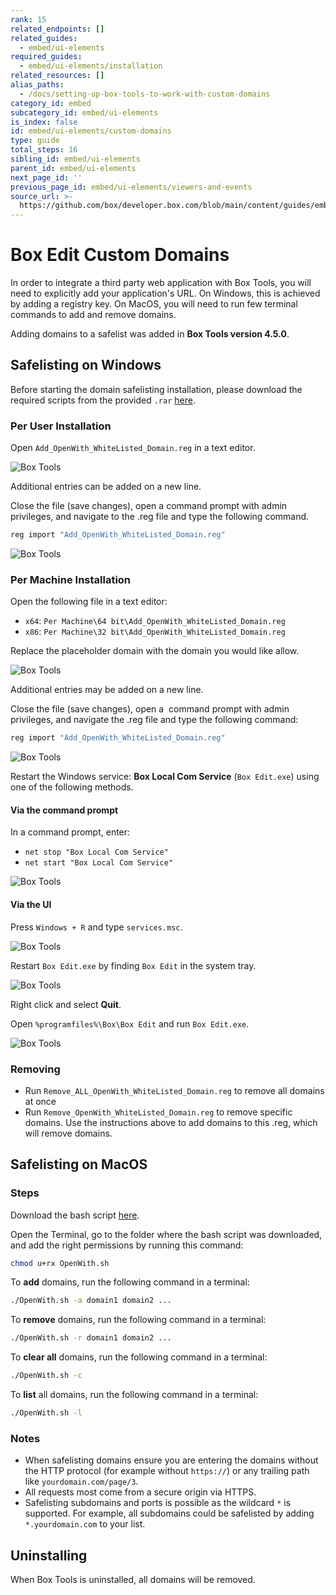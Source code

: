 ```yaml
---
rank: 15
related_endpoints: []
related_guides:
  - embed/ui-elements
required_guides:
  - embed/ui-elements/installation
related_resources: []
alias_paths:
  - /docs/setting-up-box-tools-to-work-with-custom-domains
category_id: embed
subcategory_id: embed/ui-elements
is_index: false
id: embed/ui-elements/custom-domains
type: guide
total_steps: 16
sibling_id: embed/ui-elements
parent_id: embed/ui-elements
next_page_id: ''
previous_page_id: embed/ui-elements/viewers-and-events
source_url: >-
  https://github.com/box/developer.box.com/blob/main/content/guides/embed/ui-elements/custom-domains.md
---
```

# Box Edit Custom Domains

In order to integrate a third party web application with Box Tools, you will
need to explicitly add your application's URL. On Windows, this is achieved by
adding a registry key. On MacOS, you will need to run few terminal commands to
add and remove domains.

<Message>

Adding domains to a safelist was added in **Box Tools version 4.5.0**.

</Message>

## Safelisting on Windows

Before starting the domain safelisting installation, please download the
required scripts from the provided `.rar`
[here](https://cloud.box.com/s/kvc9cysgq1y2yldpvciwlpt7093ho78l).

### Per User Installation

Open `Add_OpenWith_WhiteListed_Domain.reg` in a text editor.

<ImageFrame border>

![Box Tools](./images/box-tools-1.png)

</ImageFrame>

<Message>

Additional entries can be added on a new line.

</Message>

Close the file (save changes), open a command prompt with admin privileges, and
navigate to the .reg file and type the following command.

```sh
reg import "Add_OpenWith_WhiteListed_Domain.reg"
```

<ImageFrame border>

![Box Tools](./images/box-tools-3.png)

</ImageFrame>

### Per Machine Installation

Open the following file in a text editor:

* `x64`: `Per Machine\64 bit\Add_OpenWith_WhiteListed_Domain.reg`
* `x86`: `Per Machine\32 bit\Add_OpenWith_WhiteListed_Domain.reg`

Replace the placeholder domain with the domain you would like allow.

<ImageFrame border>

![Box Tools](./images/box-tools-4.png)

</ImageFrame>

<Message>

Additional entries may be added on a new line.

</Message>

Close the file (save changes), open a  command prompt with admin privileges, and
navigate the .reg file and type the following command:

```sh
reg import "Add_OpenWith_WhiteListed_Domain.reg"
```

<ImageFrame border>

![Box Tools](./images/box-tools-6.png)

</ImageFrame>

Restart the Windows service: **Box Local Com Service** (`Box Edit.exe`) using
one of the following methods.

#### Via the command prompt

In a command prompt, enter:

* `net stop "Box Local Com Service"`
* `net start "Box Local Com Service"`

<ImageFrame border>

![Box Tools](./images/box-tools-7.png)

</ImageFrame>

#### Via the UI

Press `Windows + R` and type `services.msc`.

<ImageFrame border>

![Box Tools](./images/box-tools-8.png)

</ImageFrame>

Restart `Box Edit.exe` by finding `Box Edit` in the system tray.

<ImageFrame border>

![Box Tools](./images/box-tools-9.png)

</ImageFrame>

Right click and select **Quit**.

Open `%programfiles%\Box\Box Edit` and run `Box Edit.exe`.

<ImageFrame border>

![Box Tools](./images/box-tools-10.png)

</ImageFrame>

### Removing

* Run `Remove_ALL_OpenWith_WhiteListed_Domain.reg` to remove all domains at once
* Run `Remove_OpenWith_WhiteListed_Domain.reg` to remove specific domains. Use the instructions above to add domains to this .reg, which will remove domains.

## Safelisting on MacOS

### Steps

Download the bash script
[here](https://cloud.box.com/s/z5qhc7rts6mzrhzfx6cpxeb5ed4ve5u6).

Open the Terminal, go to the folder where the bash script was downloaded, and
add the right permissions by running this command:

```sh
chmod u+rx OpenWith.sh
```

To **add** domains, run the following command in a terminal:

```sh
./OpenWith.sh -a domain1 domain2 ...
```

To **remove** domains, run the following command in a terminal:

```sh
./OpenWith.sh -r domain1 domain2 ...
```

To **clear all** domains, run the following command in a
terminal:

```sh
./OpenWith.sh -c
```

To **list** all domains, run the following command in a terminal:

```sh
./OpenWith.sh -l
```

### Notes

* When safelisting domains ensure you are entering the domains without the HTTP protocol (for example without `https://`) or any trailing path like `yourdomain.com/page/3`.
* All requests most come from a secure origin via HTTPS.
* Safelisting subdomains and ports is possible as the wildcard `*` is supported. For example, all subdomains could be safelisted by adding `*.yourdomain.com` to your list.

## Uninstalling

When Box Tools is uninstalled, all domains will be removed.